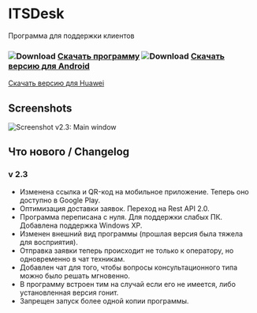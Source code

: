# ITSDesk
Программа для поддержки клиентов


### ![Download](https://it-sys.kz/engine/download.png) [Скачать программу](http://it-sys.kz/engine/downloads/itsdesk2.0.exe)   ![Download](https://it-sys.kz/engine/gp.png) [Скачать версию для Android](https://play.google.com/store/apps/details?id=com.hd.itsys)  
[Скачать версию для Huawei](https://appgallery.cloud.huawei.com/ag/n/app/C102806709?locate=ru_RU&source=appshare&subsource=C102806709)

## Screenshots

![Screenshot v2.3: Main window](https://it-sys.kz/engine/1.png)


## Что нового / Changelog
### v 2.3
* Изменена ссылка и QR-код на мобильное приложение. Теперь оно доступно в Google Play.
* Оптимизация доставки заявок. Переход на Rest API 2.0.
* Программа переписана с нуля. Для поддержки слабых ПК. Добавлена поддержка Windows XP.
* Изменен внешний вид программы (прошлая версия была тяжела для восприятия).
* Отправка заявки теперь происходит не только к оператору, но одновременно в чат техникам.
* Добавлен чат для того, чтобы вопросы консультационного типа можно было решать мгновенно.
* В программу встроен тим на случай если его не имеется, либо установленная версия гонит.
* Запрещен запуск более одной копии программы.
